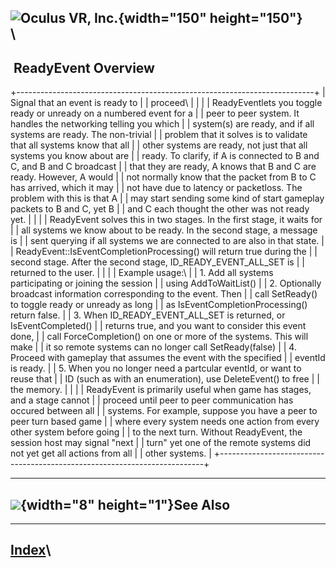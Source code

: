 <span style="background-color: rgb(255, 255, 255);">![Oculus VR,
Inc.](RakNet_Icon_Final-copy.jpg){width="150" height="150"}</span>\
\
  ----------------------
   ReadyEvent Overview
  ----------------------

+--------------------------------------------------------------------------+
| <span class="RakNetBlueHeader">Signal that an event is ready to          |
| proceed</span>\                                                          |
|                                                                          |
| ReadyEventlets you toggle ready or unready on a numbered event for a     |
| peer to peer system. It handles the networking telling you which         |
| system(s) are ready, and if all systems are ready. The non-trivial       |
| problem that it solves is to validate that all systems know that all     |
| other systems are ready, not just that all systems you know about are    |
| ready. To clarify, if A is connected to B and C, and B and C broadcast   |
| that they are ready, A knows that B and C are ready. However, A would    |
| not normally know that the packet from B to C has arrived, which it may  |
| not have due to latency or packetloss. The problem with this is that A   |
| may start sending some kind of start gameplay packets to B and C, yet B  |
| and C each thought the other was not ready yet.                          |
|                                                                          |
| ReadyEvent solves this in two stages. In the first stage, it waits for   |
| all systems we know about to be ready. In the second stage, a message is |
| sent querying if all systems we are connected to are also in that state. |
| ReadyEvent::IsEventCompletionProcessing() will return true during the    |
| second stage. After the second stage, ID\_READY\_EVENT\_ALL\_SET is      |
| returned to the user.                                                    |
|                                                                          |
| Example usage:\                                                          |
| 1.  Add all systems participating or joining the session                 |
|     using AddToWaitList()                                                |
| 2.  Optionally broadcast information corresponding to the event. Then    |
|     call SetReady() to toggle ready or unready as long                   |
|     as IsEventCompletionProcessing() return false.                       |
| 3.  When ID\_READY\_EVENT\_ALL\_SET is returned, or IsEventCompleted()   |
|     returns true, and you want to consider this event done,              |
|     call ForceCompletion() on one or more of the systems. This will make |
|     it so remote systems can no longer call SetReady(false)              |
| 4.  Proceed with gameplay that assumes the event with the specified      |
|     eventId is ready.                                                    |
| 5.  When you no longer need a partcular eventId, or want to reuse that   |
|     ID (such as with an enumeration), use DeleteEvent() to free          |
|     the memory.                                                          |
|                                                                          |
| ReadyEvent is primarily useful when game has stages, and a stage cannot  |
| proceed until peer to peer communication has occured between all         |
| systems. For example, suppose you have a peer to peer turn based game    |
| where every system needs one action from every other system before going |
| to the next turn. Without ReadyEvent, the session host may signal "next  |
| turn" yet one of the remote systems did not yet get all actions from all |
| other systems.                                                           |
+--------------------------------------------------------------------------+

  -----------------------------------------------
  ![](spacer.gif){width="8" height="1"}See Also
  -----------------------------------------------

  ----------------------
  [Index](index.html)\
  ----------------------


